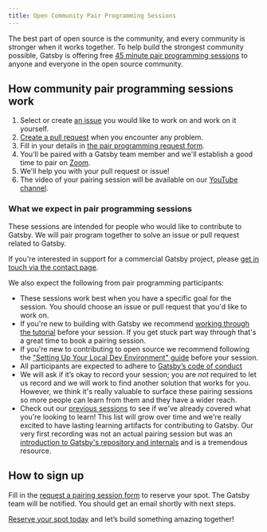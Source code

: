 ```yaml
---
title: Open Community Pair Programming Sessions
---
```


The best part of open source is the community, and every community is stronger when it works together. To help build the strongest community possible, Gatsby is offering free [45 minute pair programming sessions][form] to anyone and everyone in the open source community.

## How community pair programming sessions work

1. Select or create [an issue](https://github.com/gatsbyjs/gatsby/issues) you would like to work on and work on it yourself.
1. [Create a pull request](https://www.gatsbyjs.org/contributing/how-to-open-a-pull-request/) when you encounter any problem.
1. Fill in your details in [the pair programming request form][form].
1. You’ll be paired with a Gatsby team member and we'll establish a good time to pair on [Zoom](https://zoom.us).
1. We'll help you with your pull request or issue!
1. The video of your pairing session will be available on our [YouTube channel](https://www.youtube.com/channel/UCjnp770qk7ujOq8Q9wiC82w/videos).

### What we expect in pair programming sessions

These sessions are intended for people who would like to contribute to Gatsby. We will pair program together to solve an issue or pull request related to Gatsby.

If you're interested in support for a commercial Gatsby project, please [get in touch via the contact page](https://www.gatsbyjs.com/contact-us/).

We also expect the following from pair programming participants:

- These sessions work best when you have a specific goal for the session. You should choose an issue or pull request that you'd like to work on.
- If you're new to building with Gatsby we recommend [working through the tutorial](https://www.gatsbyjs.org/tutorial/) before your session. If you get stuck part way through that's a great time to book a pairing session.
- If you're new to contributing to open source we recommend following the ["Setting Up Your Local Dev Environment" guide](https://www.gatsbyjs.org/contributing/setting-up-your-local-dev-environment/) before your session.
- All participants are expected to adhere to [Gatsby’s code of conduct](/contributing/code-of-conduct/)
- We will ask if it’s okay to record your session; you are _not_ required to let us record and we will work to find another solution that works for you. However, we think it's really valuable to surface these pairing sessions so more people can learn from them and they have a wider reach.
- Check out our [previous sessions](https://www.youtube.com/playlist?list=PLCU2qJekvcN1f4CRTTMMW6XliGio1NcUD) to see if we've already covered what you're looking to learn! This list will grow over time and we're really excited to have lasting learning artifacts for contributing to Gatsby. Our very first recording was not an actual pairing session but was an [introduction to Gatsby's repository and internals](https://www.youtube.com/watch?v=9wM3pFtyTHw) and is a tremendous resource.

## How to sign up

Fill in the [request a pairing session form][form] to reserve your spot. The Gatsby team will be notified. You should get an email shortly with next steps.

[Reserve your spot today][form] and let’s build something amazing together!

[form]: https://airtable.com/shrtYlQjqQARrmJH4

